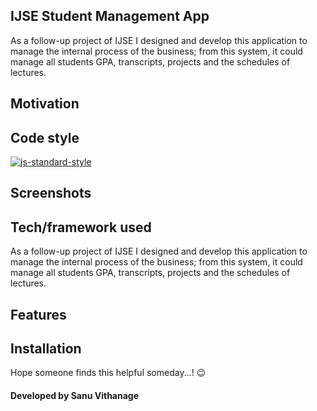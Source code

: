 ## IJSE Student Management App
As a follow-up project of IJSE I designed and develop this application to manage the internal
process of the business; from this system, it could manage all students GPA, transcripts, projects
and the schedules of lectures.

## Motivation


## Code style
[![js-standard-style](https://img.shields.io/azure-devops/coverage/swellaby/opensource/25.svg)](https://google.com)
 
## Screenshots


## Tech/framework used
As a follow-up project of IJSE I designed and develop this application to manage the internal
process of the business; from this system, it could manage all students GPA, transcripts, projects
and the schedules of lectures.

## Features


## Installation




Hope someone finds this helpful someday...! :wink:

#### Developed by Sanu Vithanage


